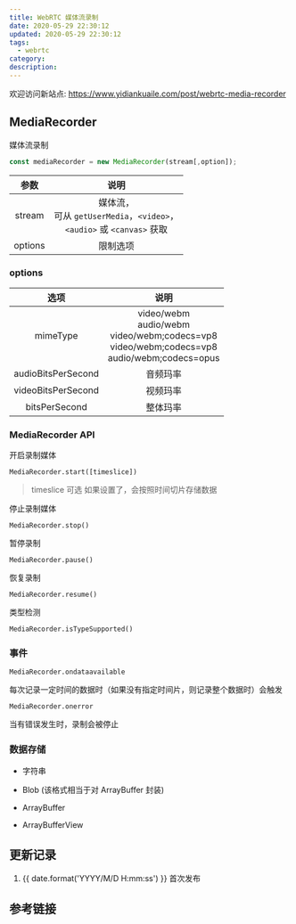 ```yaml
---
title: WebRTC 媒体流录制
date: 2020-05-29 22:30:12
updated: 2020-05-29 22:30:12
tags:
  - webrtc
category:
description:
---
```


欢迎访问新站点: <https://www.yidiankuaile.com/post/webrtc-media-recorder>

## MediaRecorder

媒体流录制

```js
const mediaRecorder = new MediaRecorder(stream[,option]);
```

|  参数   |                                     说明                                      |
| :-----: | :---------------------------------------------------------------------------: |
| stream  | 媒体流，<br>可从 `getUserMedia`，`<video>`，<br> `<audio>` 或 `<canvas>` 获取 |
| options |                                   限制选项                                    |

### options

|        选项        |                                                   说明                                                   |
| :----------------: | :------------------------------------------------------------------------------------------------------: |
|      mimeType      | video/webm<br> audio/webm <br> video/webm;codecs=vp8<br>video/webm;codecs=vp8<br> audio/webm;codecs=opus |
| audioBitsPerSecond |                                                 音频玛率                                                 |
| videoBitsPerSecond |                                                 视频玛率                                                 |
|   bitsPerSecond    |                                                 整体玛率                                                 |

### MediaRecorder API

开启录制媒体

```
MediaRecorder.start([timeslice])
```

> timeslice 可选 如果设置了，会按照时间切片存储数据

停止录制媒体

```
MediaRecorder.stop()
```

暂停录制

```
MediaRecorder.pause()
```

恢复录制

```
MediaRecorder.resume()
```

类型检测

```
MediaRecorder.isTypeSupported()
```

### 事件

```
MediaRecorder.ondataavailable
```

每次记录一定时间的数据时（如果没有指定时间片，则记录整个数据时）会触发

```
MediaRecorder.onerror
```

当有错误发生时，录制会被停止

### 数据存储

- 字符串

- Blob (该格式相当于对 ArrayBuffer 封装)

- ArrayBuffer

- ArrayBufferView

## 更新记录

1. {{ date.format('YYYY/M/D H:mm:ss') }} 首次发布

## 参考链接
